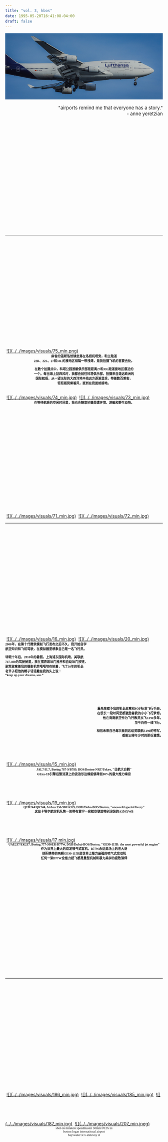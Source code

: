```yaml
---
title: "vol. 3, kbos"
date: 1995-05-20T16:41:08-04:00
draft: false
---
```


![](../../images/kbos/DLH4203.jpg)

<div style='font-size: 15px' align='right'>
    "airports remind me that everyone has a story."<br>
     - anne yeretzian
</div>
<a id="menu"></a>

<!--more-->

<img vspace="180">


---
<!-- anavoy -->
<img vspace="180">
<a href="#" data-featherlight="../../images/visuals/75.png">
    ![](../../images/visuals/75_min.png)</a>
<img vspace="22">
<div style='font-size: 10px; font-family: didot, serif' align='center'>
    <b>
    麻省的温斯洛普镇坐落在洛根机场旁，和主跑道 <br> 
    22R、22L、27和33L的接地区相隔一带浅湾，是我拍摄飞机的首要去处。<br> 
    <br>
    在数个拍摄点中，科塔公园游艇俱乐部是距离27和33L跑道接地区最近的 <br>
    一个。每当海上刮西风时，我都会前往科塔俱乐部，拍摄来自遥远欧洲的 <br> 
    国际航班，从一望无际的大西洋地平线远方逐渐显现，带着数百乘客，<br>
    轻轻摇晃乘着风，直到在我面前接地。 <br>
    </b>
</div>
<img vspace="22">
<a href="#" data-featherlight="../../images/visuals/74.jpg">
    ![](../../images/visuals/74_min.jpg)</a>
<img vspace="22">
<a href="#" data-featherlight="../../images/visuals/73.jpg">
    ![](../../images/visuals/73_min.jpg)</a>
<img vspace="22">
<div style='font-size: 10px; font-family: didot, serif' align='center'>
    <b>
    在等待航班的空闲时间里，我也会随意拍摄周遭环境、游艇和野生动物。<br>
    </b>
</div>
<img vspace="22">
<a href="#" data-featherlight="../../images/visuals/71.jpg">
    ![](../../images/visuals/71_min.jpg)</a>
<img vspace="22">
<a href="#" data-featherlight="../../images/visuals/72.jpg">
    ![](../../images/visuals/72_min.jpg)</a>
<img vspace="180">

---
<!-- airline -->
<img vspace="180">
<a href="#" data-featherlight="../../images/visuals/16.jpg">
    ![](../../images/visuals/16_min.jpg)</a>
<img vspace="22">
<a href="#" data-featherlight="../../images/visuals/20.jpg">
    ![](../../images/visuals/20_min.jpg)</a>
<img vspace="45">
<div style='font-size: 10px; font-family: didot, serif' align='left'>
    <b>
    2006年，在第十代微软模拟飞行发布之后不久，我开始自学<br>
    航空知识和飞机驾驶，在模拟器里想象自己是一名飞行员。<br>
    <br>
    转眼十年后，2016年的暑假，上海浦东国际机场，美联航<br>
    747-400的驾驶舱里，我在摆弄着油门推杆和自动油门按钮，<br>
    副驾驶拿着我的摄影机笑嘻嘻地在拍着，飞了30年的机长<br>
    老爷子把他的帽子轻轻戴在我的头上说：<br>
    “keep up your dreams, son.”<br>
    </b>
</div>
<img vspace="45">
<div style='font-size: 10px; font-family: didot, serif' align='right'>
    <b>
    董先生赠予我的机长肩章和SOP标准飞行手册，  <br>
    在很长一段时间里都激励着我的小小飞行梦想。<br>
    他在海南航空作为飞行教员执飞E190多年，<br>
    至今仍在一线飞行。<br>
    <br>
    相信未来自己每次看到这组美联航E190的特写，<br>
    都能记得年少时的那份激情。<br>
    </b>
</div>
<img vspace="45">
<a href="#" data-featherlight="../../images/visuals/15.jpg">
    ![](../../images/visuals/15_min.jpg)</a>
<img vspace="22">
<div style='font-size: 10px; font-family: didot, serif' align='center'>
    <b>
    JAL7/JL7, Boeing 787-9/B789, BOS/Boston-NRT/Tokyo, "日航大白鹤" <br>
    GEnx-1B引擎后整流罩上的波浪形边缘能够降低80%的最大推力噪音 <br>
    </b>
</div>
<img vspace="45">
<a href="#" data-featherlight="../../images/visuals/19.jpg">
    ![](../../images/visuals/19_min.jpg)</a>
<img vspace="22">
<div style='font-size: 10px; font-family: didot, serif' align='center'>
    <b>
    QTR744/QR744, Airbus 350-900/A359, DOH/Doha-BOS/Boston, "oneworld special livery" <br>
    这是卡塔尔航空机队第一架带有寰宇一家航空联盟特别涂装的A350XWB <br>
    </b>
</div>
<img vspace="45">
<a href="#" data-featherlight="../../images/visuals/17.jpg">
    ![](../../images/visuals/17_min.jpg)</a>
<img vspace="22">
<div style='font-size: 10px; font-family: didot, serif' align='center'>
    <b>
    UAE237/EK237, Boeing 777-300ER/B77W, DXB/Dubai-BOS/Boston, "GE90-115B: the most powerful jet engine" <br>
    作为世界上最大的双发喷气式客机，B77W永远是场上的老大哥 <br>
    他所携带的两颗GE90-115B是世界上推力最强的喷气式发动机 <br>
    任何一架B77W全推力起飞都是重型机械和暴力美学的极致演绎 <br>
    </b>
</div>
<img vspace="180">

---
<!-- anavoy -->
<img vspace="180">
<a href="#" data-featherlight="../../images/visuals/186.jpg">
    ![](../../images/visuals/186_min.jpg)</a>
<img vspace="45">
<a href="#" data-featherlight="../../images/visuals/185.jpg">
    ![](../../images/visuals/185_min.jpg)</a>
<img vspace="45">
<a href="#" data-featherlight="../../images/visuals/187.jpg">
    ![](../../images/visuals/187_min.jpg)</a>
<img vspace="45">
<a href="#" data-featherlight="../../images/visuals/207.jpg">
    ![](../../images/visuals/207_min.jpeg)</a>
<img vspace="45">
<div style='font-size: 10px; font-family: didot, serif' align='center'>
    shot on mitakon speedmaster 50mm f/0.95 iii <br>
    boston logan international airport <br>
    bayswater st x annavoy st <br>
</div>
<img vspace="180">

---
<!-- HEAVY -->
<img vspace="180">
<div align='center'><div style='width:60%;'>
    <a href="#" data-featherlight="../../images/kbos/SWISS333.jpg">
        ![](../../images/kbos/SWISS333.jpg)</a>
</div></div>
<div align='center'><div style='width:60%;'>
    <a href="#" data-featherlight="../../images/kbos/S333-2.jpg">
        ![](../../images/kbos/S333-2.jpg)</a>
</div></div>
<img vspace="25">
<div style='font-size: 10px; font-family: didot, serif' align='center'>
    <b>
    SWR53/LX53, Airbus 330-300/A333, BOS/Boston-ZRH/Zurich <br>
    </b></a>
</div>
<img vspace="180">
<div align='center'><div style='width:75%;'>
    <a href="#" data-featherlight="../../images/kbos/DAL764.jpg">
        ![](../../images/kbos/DAL764.jpg)</a>
</div></div>
<img vspace="25">
<div style='font-size: 10px; font-family: didot, serif' align='center'>
    <b>
    DAL58/DL58, Boeing 767-400/B764, BOS/Boston-LHR/London Heathrow <br>
    </b></a>
</div>
<img vspace="180">
<div align='center'><div style='width:100%;'>
    <a href="#" data-featherlight="../../images/kbos/744.jpg">
        ![](../../images/kbos/744.jpg)</a>
</div></div>
<img vspace="25">
<div style='font-size: 10px; font-family: didot, serif' align='center'>
    <b>
    DLH420/LH420, Boeing 747-400/B744, FRA/Frankfurt-BOS/Boston <br>
    </b></a>
</div>
<img vspace="180">
<div align='right'><div style='width:70%;'>
    <a href="#" data-featherlight="../../images/kbos/350.jpg">
        ![](../../images/kbos/350.jpg)</a>
</div></div>
<img vspace="25">
<div align='left'><div style='width:60%;'>
    <a href="#" data-featherlight="../../images/kbos/350-2.jpg">
        ![](../../images/kbos/350-2.jpg)</a>
</div></div>
<img vspace="25">
<div style='font-size: 10px; font-family: didot, serif' align='center'>
    <b>
    QTR743/QR743, Airbus 350-900/A359, DOH/Doha-BOS/Boston <br>
    </b></a>
</div>
<img vspace="180">

<img vspace="180">
